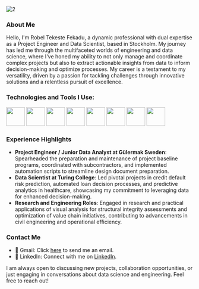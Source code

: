 
![2](https://github.com/roxeliner/roxeliner/assets/125399589/4868a424-2059-44a9-bfcc-29f6f4e820b1)

### About Me
Hello, I'm Robel Tekeste Fekadu, a dynamic professional with dual expertise as a Project Engineer and Data Scientist, based in Stockholm. My journey has led me through the multifaceted worlds of engineering and data science, where I've honed my ability to not only manage and coordinate complex projects but also to extract actionable insights from data to inform decision-making and optimize processes. My career is a testament to my versatility, driven by a passion for tackling challenges through innovative solutions and a relentless pursuit of excellence.

### Technologies and Tools I Use:
<img src="https://github.com/roxeliner/roxeliner/assets/125399589/20475485-9470-4c2f-b504-76e7ee8d1796" height="50" >
<img src="https://github.com/roxeliner/roxeliner/assets/125399589/a3254483-2e72-427a-adb8-707f207f373f" height="50" >
<img src="https://github.com/roxeliner/roxeliner/assets/125399589/a46fd659-32bb-402e-8b75-82aafc530dfb" height="50" >
<img src="https://github.com/roxeliner/roxeliner/assets/125399589/8e81ba77-866e-4123-a44f-70ca2525813f" height="50" >
<img src="https://github.com/roxeliner/roxeliner/assets/125399589/0225508d-ad78-492d-9cbf-8a5cd55851f0" height="50" >
<img src="https://github.com/roxeliner/roxeliner/assets/125399589/14fefe48-a008-423c-ac44-b4134fa53533" height="50" >
<img src="https://github.com/roxeliner/roxeliner/assets/125399589/5e564f34-de55-4ff1-894d-e26d2b93c65e" height="50" >
<img src="https://github.com/roxeliner/roxeliner/assets/125399589/0dec0c48-74cb-450e-bc60-b9f91770e4b3" height="50" >

### Experience Highlights
- **Project Engineer / Junior Data Analyst at Gülermak Sweden**: Spearheaded the preparation and maintenance of project baseline programs, coordinated with subcontractors, and implemented automation scripts to streamline design document preparation.
- **Data Scientist at Turing College**: Led pivotal projects in credit default risk prediction, automated loan decision processes, and predictive analytics in healthcare, showcasing my commitment to leveraging data for enhanced decision-making.
- **Research and Engineering Roles**: Engaged in research and practical applications of visual analysis for structural integrity assessments and optimization of value chain initiatives, contributing to advancements in civil engineering and operational efficiency.

### Contact Me
- 📧 Gmail: Click [here](mailto:robeliner@gmail.com) to send me an email.
- 🔗 LinkedIn: Connect with me on [LinkedIn](https://www.linkedin.com/in/robel-tekeste-fekadu-7b43b0140/).

I am always open to discussing new projects, collaboration opportunities, or just engaging in conversations about data science and engineering. Feel free to reach out!
